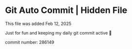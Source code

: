 # Git Auto Commit | Hidden File

This file was added Feb 12, 2025

Just for fun and keeping my daily git commit active 🤪

commit number: 286149
